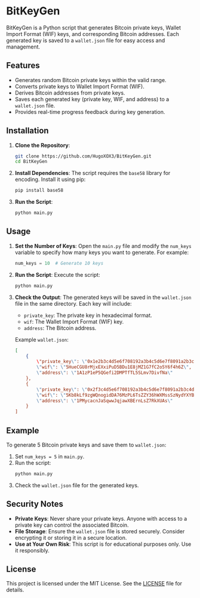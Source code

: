 # BitKeyGen

BitKeyGen is a Python script that generates Bitcoin private keys, Wallet Import Format (WIF) keys, and corresponding Bitcoin addresses. Each generated key is saved to a `wallet.json` file for easy access and management.

## Features

- Generates random Bitcoin private keys within the valid range.
- Converts private keys to Wallet Import Format (WIF).
- Derives Bitcoin addresses from private keys.
- Saves each generated key (private key, WIF, and address) to a `wallet.json` file.
- Provides real-time progress feedback during key generation.

## Installation

1. **Clone the Repository**:
   ```bash
   git clone https://github.com/HugoXOX3/BitKeyGen.git
   cd BitKeyGen
   ```

2. **Install Dependencies**:
   The script requires the `base58` library for encoding. Install it using pip:
   ```bash
   pip install base58
   ```

3. **Run the Script**:
   ```bash
   python main.py
   ```

## Usage

1. **Set the Number of Keys**:
   Open the `main.py` file and modify the `num_keys` variable to specify how many keys you want to generate. For example:
   ```python
   num_keys = 10  # Generate 10 keys
   ```

2. **Run the Script**:
   Execute the script:
   ```bash
   python main.py
   ```

3. **Check the Output**:
   The generated keys will be saved in the `wallet.json` file in the same directory. Each key will include:
   - `private_key`: The private key in hexadecimal format.
   - `wif`: The Wallet Import Format (WIF) key.
   - `address`: The Bitcoin address.

   Example `wallet.json`:
   ```json
   [
       {
           \"private_key\": \"0x1e2b3c4d5e6f708192a3b4c5d6e7f8091a2b3c4d5e6f708192a3b4c5d6e7f809\",
           \"wif\": \"5HueCGU8rMjxEXxiPuD5BDu1E8jMZ1G7fC2o5Y6f4h6Z\",
           \"address\": \"1A1zP1eP5QGefi2DMPTfTL5SLmv7DivfNa\"
       },
       {
           \"private_key\": \"0x2f3c4d5e6f708192a3b4c5d6e7f8091a2b3c4d5e6f708192a3b4c5d6e7f8091b\",
           \"wif\": \"5Kb8kLf9zgWQnogidDA76MzPL6TsZZY36hWXMssSzNydYXYB9KF\",
           \"address\": \"1PMycacnJaSqwwJqjawXBErnLsZ7RkXUAs\"
       }
   ]
   ```

## Example

To generate 5 Bitcoin private keys and save them to `wallet.json`:

1. Set `num_keys = 5` in `main.py`.
2. Run the script:
   ```bash
   python main.py
   ```
3. Check the `wallet.json` file for the generated keys.

## Security Notes

- **Private Keys**: Never share your private keys. Anyone with access to a private key can control the associated Bitcoin.
- **File Storage**: Ensure the `wallet.json` file is stored securely. Consider encrypting it or storing it in a secure location.
- **Use at Your Own Risk**: This script is for educational purposes only. Use it responsibly.

## License

This project is licensed under the MIT License. See the [LICENSE](LICENSE) file for details.
